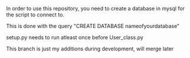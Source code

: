 In order to use this repository, you need to create a database in mysql
for the script to connect to.

This is done with the query "CREATE DATABASE nameofyourdatabase"

setup.py needs to run atleast once before User_class.py

This branch is just my additions during development, will merge later
